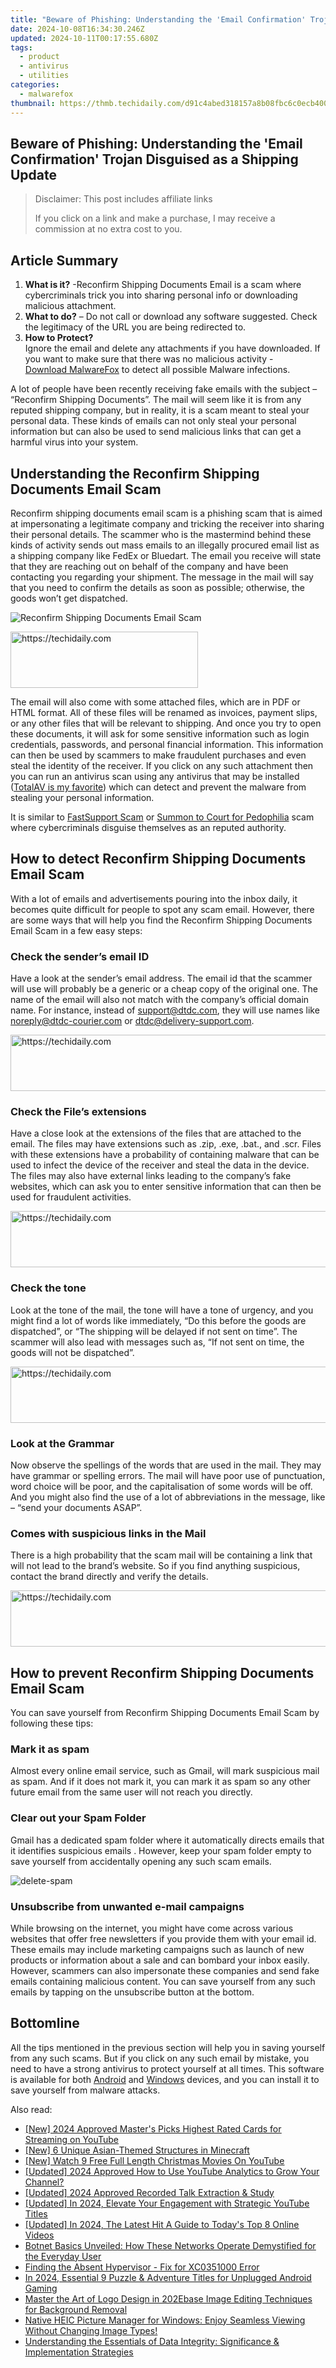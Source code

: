 ```yaml
---
title: "Beware of Phishing: Understanding the 'Email Confirmation' Trojan Disguised as a Shipping Update"
date: 2024-10-08T16:34:30.246Z
updated: 2024-10-11T00:17:55.680Z
tags:
  - product
  - antivirus
  - utilities
categories:
  - malwarefox
thumbnail: https://thmb.techidaily.com/d91c4abed318157a8b08fbc6c0ecb400619fc39e3e859b7ef1ec6d0563fa86aa.jpg
---
```


## Beware of Phishing: Understanding the 'Email Confirmation' Trojan Disguised as a Shipping Update

>  Disclaimer: This post includes affiliate links
>
>  If you click on a link and make a purchase, I may receive a commission at no extra cost to you.
>

## Article Summary

1. **What is it?** \-Reconfirm Shipping Documents Email is a scam where cybercriminals trick you into sharing personal info or downloading malicious attachment.
2. **What to do?** – Do not call or download any software suggested. Check the legitimacy of the URL you are being redirected to.
3. **How to Protect?**  
Ignore the email and delete any attachments if you have downloaded. If you want to make sure that there was no malicious activity -  
[Download MalwareFox](https://tools.techidaily.com/malwarefox/products/) to detect all possible Malware infections.

A lot of people have been recently receiving fake emails with the subject – “Reconfirm Shipping Documents”. The mail will seem like it is from any reputed shipping company, but in reality, it is a scam meant to steal your personal data. These kinds of emails can not only steal your personal information but can also be used to send malicious links that can get a harmful virus into your system. 

## Understanding the Reconfirm Shipping Documents Email Scam

Reconfirm shipping documents email scam is a phishing scam that is aimed at impersonating a legitimate company and tricking the receiver into sharing their personal details. The scammer who is the mastermind behind these kinds of activity sends out mass emails to an illegally procured email list as a shipping company like FedEx or Bluedart. The email you receive will state that they are reaching out on behalf of the company and have been contacting you regarding your shipment. The message in the mail will say that you need to confirm the details as soon as possible; otherwise, the goods won’t get dispatched. 

![Reconfirm Shipping Documents Email Scam](https://www.malwarefox.com/wp-content/uploads/2023/05/Reconfirm-Shipping-Documents-Email-Scam.webp)

<!-- affiliate ads begin -->
<a href="https://aligracehair.sjv.io/c/5597632/1880927/19272" target="_top" id="1880927">
  <img src="//a.impactradius-go.com/display-ad/19272-1880927" border="0" alt="https://techidaily.com" width="300" height="90"/>
</a>
<img height="0" width="0" src="https://aligracehair.sjv.io/i/5597632/1880927/19272" style="position:absolute;visibility:hidden;" border="0" />
<!-- affiliate ads end -->

The email will also come with some attached files, which are in PDF or HTML format. All of these files will be renamed as invoices, payment slips, or any other files that will be relevant to shipping. And once you try to open these documents, it will ask for some sensitive information such as login credentials, passwords, and personal financial information. This information can then be used by scammers to make fraudulent purchases and even steal the identity of the receiver. If you click on any such attachment then you can run an antivirus scan using any antivirus that may be installed ([TotalAV is my favorite](https://tools.techidaily.com/malwarefox/products/)) which can detect and prevent the malware from stealing your personal information. 

It is similar to [FastSupport Scam](https://tools.techidaily.com/malwarefox/products/) or [Summon to Court for Pedophilia](https://tools.techidaily.com/malwarefox/products/) scam where cybercriminals disguise themselves as an reputed authority.

## How to detect Reconfirm Shipping Documents Email Scam

With a lot of emails and advertisements pouring into the inbox daily, it becomes quite difficult for people to spot any scam email. However, there are some ways that will help you find the Reconfirm Shipping Documents Email Scam in a few easy steps:

### Check the sender’s email ID

Have a look at the sender’s email address. The email id that the scammer will use will probably be a generic or a cheap copy of the original one. The name of the email will also not match with the company’s official domain name. For instance, instead of support@dtdc.com, they will use names like noreply@dtdc-courier.com or dtdc@delivery-support.com. 

<!-- affiliate ads begin -->
<a href="https://appsumo.8odi.net/c/5597632/2075471/7443" target="_top" id="2075471">
  <img src="//a.impactradius-go.com/display-ad/7443-2075471" border="0" alt="https://techidaily.com" width="728" height="90"/>
</a>
<img height="0" width="0" src="https://appsumo.8odi.net/i/5597632/2075471/7443" style="position:absolute;visibility:hidden;" border="0" />
<!-- affiliate ads end -->

### Check the File’s extensions

Have a close look at the extensions of the files that are attached to the email. The files may have extensions such as .zip, .exe, .bat., and .scr. Files with these extensions have a probability of containing malware that can be used to infect the device of the receiver and steal the data in the device. The files may also have external links leading to the company’s fake websites, which can ask you to enter sensitive information that can then be used for fraudulent activities. 

<!-- affiliate ads begin -->
<a href="https://appsumo.8odi.net/c/5597632/2151872/7443" target="_top" id="2151872">
  <img src="//a.impactradius-go.com/display-ad/7443-2151872" border="0" alt="https://techidaily.com" width="728" height="90"/>
</a>
<img height="0" width="0" src="https://appsumo.8odi.net/i/5597632/2151872/7443" style="position:absolute;visibility:hidden;" border="0" />
<!-- affiliate ads end -->

### Check the tone

Look at the tone of the mail, the tone will have a tone of urgency, and you might find a lot of words like immediately, “Do this before the goods are dispatched”, or “The shipping will be delayed if not sent on time”. The scammer will also lead with messages such as, “If not sent on time, the goods will not be dispatched”. 

<!-- affiliate ads begin -->
<a href="https://bluettieu.pxf.io/c/5597632/2141676/17091" target="_top" id="2141676">
  <img src="//a.impactradius-go.com/display-ad/17091-2141676" border="0" alt="https://techidaily.com" width="728" height="90"/>
</a>
<img height="0" width="0" src="https://bluettieu.pxf.io/i/5597632/2141676/17091" style="position:absolute;visibility:hidden;" border="0" />
<!-- affiliate ads end -->

### Look at the Grammar

Now observe the spellings of the words that are used in the mail. They may have grammar or spelling errors. The mail will have poor use of punctuation, word choice will be poor, and the capitalisation of some words will be off. And you might also find the use of a lot of abbreviations in the message, like – “send your documents ASAP”. 

### Comes with suspicious links in the Mail

There is a high probability that the scam mail will be containing a link that will not lead to the brand’s website. So if you find anything suspicious, contact the brand directly and verify the details. 

<!-- affiliate ads begin -->
<a href="https://appsumo.8odi.net/c/5597632/2049382/7443" target="_top" id="2049382">
  <img src="//a.impactradius-go.com/display-ad/7443-2049382" border="0" alt="https://techidaily.com" width="728" height="90"/>
</a>
<img height="0" width="0" src="https://appsumo.8odi.net/i/5597632/2049382/7443" style="position:absolute;visibility:hidden;" border="0" />
<!-- affiliate ads end -->

## How to prevent Reconfirm Shipping Documents Email Scam

You can save yourself from Reconfirm Shipping Documents Email Scam by following these tips:

### Mark it as spam

Almost every online email service, such as Gmail, will mark suspicious mail as spam. And if it does not mark it, you can mark it as spam so any other future email from the same user will not reach you directly.

### Clear out your Spam Folder

Gmail has a dedicated spam folder where it automatically directs emails that it identifies suspicious emails . However, keep your spam folder empty to save yourself from accidentally opening any such scam emails.

![](https://www.malwarefox.com/wp-content/uploads/2023/05/delete-spam.webp "delete-spam")

### Unsubscribe from unwanted e-mail campaigns

While browsing on the internet, you might have come across various websites that offer free newsletters if you provide them with your email id. These emails may include marketing campaigns such as launch of new products or information about a sale and can bombard your inbox easily. However, scammers can also impersonate these companies and send fake emails containing malicious content. You can save yourself from any such emails by tapping on the unsubscribe button at the bottom. 

## Bottomline

All the tips mentioned in the previous section will help you in saving yourself from any such scams. But if you click on any such email by mistake, you need to have a strong antivirus to protect yourself at all times. This software is available for both [Android](https://tools.techidaily.com/malwarefox/products/) and [Windows](https://tools.techidaily.com/malwarefox/products/) devices, and you can install it to save yourself from malware attacks.

<ins class="adsbygoogle"
     style="display:block"
     data-ad-format="autorelaxed"
     data-ad-client="ca-pub-7571918770474297"
     data-ad-slot="1223367746"></ins>

<ins class="adsbygoogle"
     style="display:block"
     data-ad-client="ca-pub-7571918770474297"
     data-ad-slot="8358498916"
     data-ad-format="auto"
     data-full-width-responsive="true"></ins>

<span class="atpl-alsoreadstyle">Also read:</span>
<div><ul>
<li><a href="https://youtube-sure.techidaily.com/024-approved-masters-picks-highest-rated-cards-for-streaming-on-youtube/"><u>[New] 2024 Approved Master's Picks Highest Rated Cards for Streaming on YouTube</u></a></li>
<li><a href="https://screen-activity-recording.techidaily.com/new-6-unique-asian-themed-structures-in-minecraft/"><u>[New] 6 Unique Asian-Themed Structures in Minecraft</u></a></li>
<li><a href="https://youtube-docs.techidaily.com/atch-9-free-full-length-christmas-movies-on-youtube/"><u>[New] Watch 9 Free Full Length Christmas Movies On YouTube</u></a></li>
<li><a href="https://youtube-lab.techidaily.com/ed-2024-approved-how-to-use-youtube-analytics-to-grow-your-channel/"><u>[Updated] 2024 Approved How to Use YouTube Analytics to Grow Your Channel?</u></a></li>
<li><a href="https://video-screen-grab.techidaily.com/updated-2024-approved-recorded-talk-extraction-and-study/"><u>[Updated] 2024 Approved Recorded Talk Extraction & Study</u></a></li>
<li><a href="https://vp-tips.techidaily.com/updated-in-2024-elevate-your-engagement-with-strategic-youtube-titles/"><u>[Updated] In 2024, Elevate Your Engagement with Strategic YouTube Titles</u></a></li>
<li><a href="https://facebook-clips.techidaily.com/updated-in-2024-the-latest-hit-a-guide-to-todays-top-8-online-videos/"><u>[Updated] In 2024, The Latest Hit A Guide to Today's Top 8 Online Videos</u></a></li>
<li><a href="https://win-cloud.techidaily.com/botnet-basics-unveiled-how-these-networks-operate-demystified-for-the-everyday-user/"><u>Botnet Basics Unveiled: How These Networks Operate Demystified for the Everyday User</u></a></li>
<li><a href="https://win11.techidaily.com/finding-the-absent-hypervisor-fix-for-xc0351000-error/"><u>Finding the Absent Hypervisor - Fix for XC0351000 Error</u></a></li>
<li><a href="https://screen-mirroring-recording.techidaily.com/in-2024-essential-9-puzzle-and-adventure-titles-for-unplugged-android-gaming/"><u>In 2024, Essential 9 Puzzle & Adventure Titles for Unplugged Android Gaming</u></a></li>
<li><a href="https://win-cloud.techidaily.com/master-the-art-of-logo-design-in-202ebase-image-editing-techniques-for-background-removal/"><u>Master the Art of Logo Design in 202Ebase Image Editing Techniques for Background Removal</u></a></li>
<li><a href="https://win-cloud.techidaily.com/native-heic-picture-manager-for-windows-enjoy-seamless-viewing-without-changing-image-types/"><u>Native HEIC Picture Manager for Windows: Enjoy Seamless Viewing Without Changing Image Types!</u></a></li>
<li><a href="https://win-cloud.techidaily.com/understanding-the-essentials-of-data-integrity-significance-and-implementation-strategies/"><u>Understanding the Essentials of Data Integrity: Significance & Implementation Strategies</u></a></li>
</ul></div>

